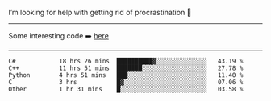 I’m looking for help with getting rid of procrastination 🤔

-----

Some interesting code :arrow_right: [here](https://github.com/zhen8838/playground)

-----

<!--START_SECTION:waka-->

```text
C#            18 hrs 26 mins  ██████████▓░░░░░░░░░░░░░░   43.19 %
C++           11 hrs 51 mins  ███████░░░░░░░░░░░░░░░░░░   27.78 %
Python        4 hrs 51 mins   ███░░░░░░░░░░░░░░░░░░░░░░   11.40 %
C             3 hrs           █▓░░░░░░░░░░░░░░░░░░░░░░░   07.06 %
Other         1 hr 31 mins    █░░░░░░░░░░░░░░░░░░░░░░░░   03.58 %
```

<!--END_SECTION:waka-->

<!--
**zhen8838/zhen8838** is a ✨ _special_ ✨ repository because its `README.md` (this file) appears on your GitHub profile.

Here are some ideas to get you started:

- 🔭 I’m currently working on ...
- 🌱 I’m currently learning ...
- 👯 I’m looking to collaborate on ...
 ...
- 💬 Ask me about ...
- 📫 How to reach me: ...
- 😄 Pronouns: ...
- ⚡ Fun fact: ...
-->
